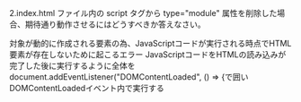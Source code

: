 2.index.html ファイル内の script タグから type="module" 属性を削除した場合、期待通り動作させるにはどうすべきか答えなさい。

対象が動的に作成される要素の為、JavaScriptコードが実行される時点でHTML要素が存在しないために起こるエラー
JavaScriptコードをHTMLの読み込みが完了した後に実行するように全体をdocument.addEventListener("DOMContentLoaded", () => {で囲い
DOMContentLoadedイベント内で実行する
